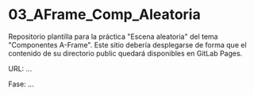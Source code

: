 # 03_AFrame_Comp_Aleatoria

Repositorio plantilla para la práctica "Escena aleatoria" del tema "Componentes A-Frame". Este sitio debería desplegarse de forma que el contenido de su directorio public quedará disponibles en GitLab Pages.

URL: ...

Fase: ...
